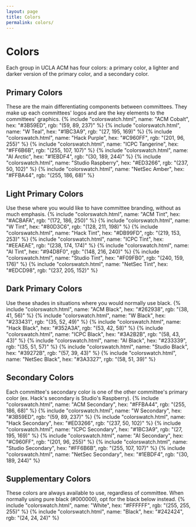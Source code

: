 ```yaml
---
layout: page
title: Colors
permalink: colors/
---
```


# Colors #
Each group in UCLA ACM has four colors: a primary color, a lighter and darker version of the primary color, and a secondary color. 

## Primary Colors ##
These are the main differentiating components between committees. They make up each committees' logos and are the key elements to the committees' graphics.
{% include "colorswatch.html", name: "ACM Cobalt", hex: "#3B59ED", rgb: "(59, 89, 237)" %}
{% include "colorswatch.html", name: "W Teal", hex: "#1BC3A9", rgb: "(27, 195, 169)" %}
{% include "colorswatch.html", name: "Hack Purple", hex: "#C960FF", rgb: "(201, 96, 255)" %}
{% include "colorswatch.html", name: "ICPC Tangerine", hex: "#FF6B6B", rgb: "(255, 107, 107)" %}
{% include "colorswatch.html", name: "AI Arctic", hex: "#1EBDF4", rgb: "(30, 189, 244)" %}
{% include "colorswatch.html", name: "Studio Raspberry", hex: "#ED3266", rgb: "(237, 50, 102)" %}
{% include "colorswatch.html", name: "NetSec Amber", hex: "#FFBA44", rgb: "(255, 186, 68)" %}

## Light Primary Colors ##
Use these where you would like to have committee branding, without as much emphasis.
{% include "colorswatch.html", name: "ACM Tint", hex: "#ACBAFA", rgb: "(172, 186, 250)" %}
{% include "colorswatch.html", name: "W Tint", hex: "#80D3C6", rgb: "(128, 211, 198)" %}
{% include "colorswatch.html", name: "Hack Tint", hex: "#DB99FD", rgb: "(219, 153, 253)" %}
{% include "colorswatch.html", name: "ICPC Tint", hex: "#EEAEAE", rgb: "(238, 174, 174)" %}
{% include "colorswatch.html", name: "AI Tint", hex: "#94D8F0", rgb: "(148, 216, 240)" %}
{% include "colorswatch.html", name: "Studio Tint", hex: "#F09FB0", rgb: "(240, 159, 176)" %}
{% include "colorswatch.html", name: "NetSec Tint", hex: "#EDCD98", rgb: "(237, 205, 152)" %}

## Dark Primary Colors ##
Use these shades in situations where you would normally use black.
{% include "colorswatch.html", name: "ACM Black", hex: "#262938", rgb: "(38, 41, 56)" %}
{% include "colorswatch.html", name: "W Black", hex: "#233431", rgb: "(35, 52, 49)" %}
{% include "colorswatch.html", name: "Hack Black", hex: "#352A3A", rgb: "(53, 42, 58)" %}
{% include "colorswatch.html", name: "ICPC Black", hex: "#3A2B2B", rgb: "(58, 43, 43)" %}
{% include "colorswatch.html", name: "AI Black", hex: "#233339", rgb: "(35, 51, 57)" %}
{% include "colorswatch.html", name: "Studio Black", hex: "#39272B", rgb: "(57, 39, 43)" %}
{% include "colorswatch.html", name: "NetSec Black", hex: "#3A3327", rgb: "(58, 51, 39)" %}

## Secondary Colors ##
Each committee's secondary color is one of the other committee's primary color (ex. Hack's secondary is Studio's Raspberry). 
{% include "colorswatch.html", name: "ACM Secondary", hex: "#FFBA44", rgb: "(255, 186, 68)" %}
{% include "colorswatch.html", name: "W Secondary", hex: "#3B59ED", rgb: "(59, 89, 237)" %}
{% include "colorswatch.html", name: "Hack Secondary", hex: "#ED3266", rgb: "(237, 50, 102)" %}
{% include "colorswatch.html", name: "ICPC Secondary", hex: "#1BC3A9", rgb: "(27, 195, 169)" %}
{% include "colorswatch.html", name: "AI Secondary", hex: "#C960FF", rgb: "(201, 96, 255)" %}
{% include "colorswatch.html", name: "Studio Secondary", hex: "#FF6B6B", rgb: "(255, 107, 107)" %}
{% include "colorswatch.html", name: "NetSec Secondary", hex: "#1EBDF4", rgb: "(30, 189, 244)" %}

## Supplementary Colors ##
These colors are always available to use, regardless of committee. When normally using pure black (#000000), opt for the black below instead.
{% include "colorswatch.html", name: "White", hex: "#FFFFFF", rgb: "(255, 255, 255)" %}
{% include "colorswatch.html", name: "Black", hex: "#242424", rgb: "(24, 24, 24)" %}
